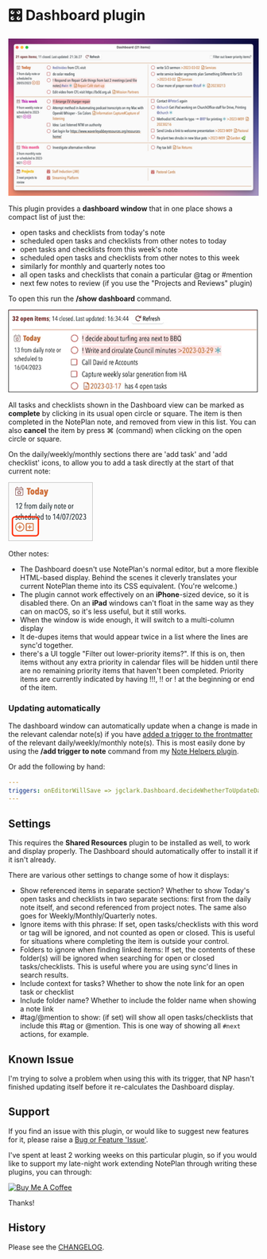 # 🎛 Dashboard plugin
![](dashboard-v0.5.0b1@2x.jpg)

This plugin provides a **dashboard window** that in one place shows a compact list of just the:
- open tasks and checklists from today's note
- scheduled open tasks and checklists from other notes to today
- open tasks and checklists from this week's note
- scheduled open tasks and checklists from other notes to this week
- similarly for monthly and quarterly notes too
- all open tasks and checklists that conain a particular @tag or #mention
- next few notes to review (if you use the "Projects and Reviews" plugin)

To open this run the **/show dashboard** command.

<img width="500px" src="checking-off.gif" border="1pt solid" margin="8px"/>

All tasks and checklists shown in the Dashboard view can be marked as **complete** by clicking in its usual open circle or square. The item is then completed in the NotePlan note, and removed from view in this list. You can also **cancel** the item by press ⌘ (command) when clicking on the open circle or square.

On the daily/weekly/monthly sections there are 'add task' and 'add checklist' icons, to allow you to add a task directly at the start of that current note:

<img src="add-buttons@2x.png" width="170px">



Other notes:
- The Dashboard doesn't use NotePlan's normal editor, but a more flexible HTML-based display. Behind the scenes it cleverly translates your current NotePlan theme into its CSS equivalent. (You're welcome.)
- The plugin cannot work effectively on an **iPhone**-sized device, so it is disabled there.  On an **iPad** windows can't float in the same way as they can on macOS, so it's less useful, but it still works.
- When the window is wide enough, it will switch to a multi-column display
- It de-dupes items that would appear twice in a list where the lines are sync'd together.
- there's a UI toggle "Filter out lower-priority items?". If this is on, then items without any extra priority in calendar files will be hidden until there are no remaining priority items that haven't been completed. Priority items are currently indicated by having !!!, !! or ! at the beginning or end of the item.

### Updating automatically
The dashboard window can automatically update when a change is made in the relevant calendar note(s) if you have [added a trigger to the frontmatter](https://help.noteplan.co/article/173-plugin-note-triggers) of the relevant daily/weekly/monthly note(s). This is most easily done by using the **/add trigger to note** command from my [Note Helpers plugin](https://github.com/NotePlan/plugins/tree/main/jgclark.NoteHelpers/).

Or add the following by hand:
```yaml
---
triggers: onEditorWillSave => jgclark.Dashboard.decideWhetherToUpdateDashboard
---
```

## Settings
This requires the **Shared Resources** plugin to be installed as well, to work and display properly. The Dashboard should automatically offer to install it if it isn't already.

There are various other settings to change some of how it displays:
- Show referenced items in separate section? Whether to show Today's open tasks and checklists in two separate sections: first from the daily note itself, and second referenced from project notes. The same also goes for Weekly/Monthly/Quarterly notes.
- Ignore items with this phrase: If set, open tasks/checklists with this word or tag will be ignored, and not counted as open or closed. This is useful for situations where completing the item is outside your control.
- Folders to ignore when finding linked items: If set, the contents of these folder(s) will be ignored when searching for open or closed tasks/checklists. This is useful where you are using sync'd lines in search results.
- Include context for tasks? Whether to show the note link for an open task or checklist
- Include folder name? Whether to include the folder name when showing a note link
- #tag/@mention to show: (if set) will show all open tasks/checklists that include this #tag or @mention. This is one way of showing all `#next` actions, for example.

## Known Issue
I'm trying to solve a problem when using this with its trigger, that NP hasn't finished updating itself before it re-calculates the Dashboard display.

## Support
If you find an issue with this plugin, or would like to suggest new features for it, please raise a [Bug or Feature 'Issue'](https://github.com/NotePlan/plugins/issues).

I've spent at least 2 working weeks on this particular plugin, so if you would like to support my late-night work extending NotePlan through writing these plugins, you can through:

[<img width="200px" alt="Buy Me A Coffee" src="https://www.buymeacoffee.com/assets/img/guidelines/download-assets-sm-2.svg">](https://www.buymeacoffee.com/revjgc)

Thanks!

## History
Please see the [CHANGELOG](CHANGELOG.md).
